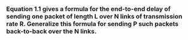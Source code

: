 ### Equation 1.1 gives a formula for the end-to-end delay of sending one packet of length L over N links of transmission rate R. Generalize this formula for sending P such packets back-to-back over the N links.

#
